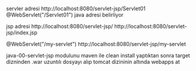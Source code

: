 servler adresi
http://localhost:8080/servlet-jsp/Servlet01
@WebServlet("/Servlet01") java adresi belirliyor


jsp adresi
http://localhost:8080/servlet-jsp/
http://localhost:8080/servlet-jsp/index.jsp


@WebServlet("/my-servlet")
http://localhost:8080/servlet-jsp/my-servlet

java-00-servlet-jsp modulunu maven ile clean install yaptıktan sonra
target dizninden .war uzuntılı dosyayı alıp tomcat dizininin altında webapps at
